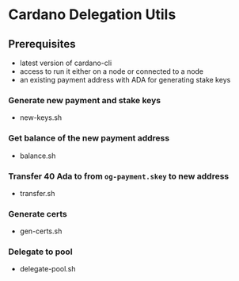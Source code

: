 # Cardano Delegation Utils
## Prerequisites
* latest version of cardano-cli
* access to run it either on a node or connected to a node
* an existing payment address with ADA for generating stake keys

### Generate new payment and stake keys
* new-keys.sh

### Get balance of the new payment address
* balance.sh

### Transfer 40 Ada to from `og-payment.skey` to new address
* transfer.sh

### Generate certs
* gen-certs.sh

### Delegate to pool
* delegate-pool.sh
